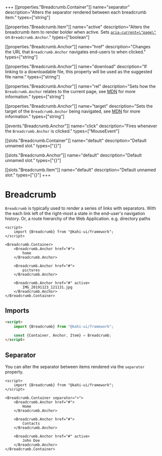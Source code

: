 +++
[[properties."Breadcrumb.Container"]]
name="separator"
description="Alters the separator rendered between each breadcrumb item."
types=["string"]

[[properties."Breadcrumb.Item"]]
name="active"
description="Alters the breadcrumb item to render bolder when active. Sets [`aria-current=\"page\"`](https://www.digitala11y.com/aria-current-state) on `Breadcrumb.Anchor`."
types=["boolean"]

[[properties."Breadcrumb.Anchor"]]
name="href"
description="Changes the URL that `Breadcrumb.Anchor` navigates end-users to when clicked."
types=["string"]

[[properties."Breadcrumb.Anchor"]]
name="download"
description="If linking to a downloadable file, this property will be used as the suggested file name."
types=["string"]

[[properties."Breadcrumb.Anchor"]]
name="rel"
description="Sets how the `Breadcrumb.Anchor` relates to the current page, see [MDN](https://developer.mozilla.org/en-US/docs/Web/HTML/Element/a#attr-rel) for more information."
types=["string"]

[[properties."Breadcrumb.Anchor"]]
name="target"
description="Sets the target of the `Breadcrumb.Anchor` being navigated, see [MDN](https://developer.mozilla.org/en-US/docs/Web/HTML/Element/a#attr-target) for more information."
types=["string"]

[[events."Breadcrumb.Anchor"]]
name="click"
description="Fires whenever the `Breadcrumb.Anchor` is clicked."
types=["MouseEvent"]

[[slots."Breadcrumb.Container"]]
name="default"
description="Default unnamed slot."
types=["{}"]

[[slots."Breadcrumb.Anchor"]]
name="default"
description="Default unnamed slot."
types=["{}"]

[[slots."Breadcrumb.Item"]]
name="default"
description="Default unnamed slot."
types=["{}"]
+++

# Breadcrumb

`Breadcrumb` is typically used to render a series of links with separators. With the each link left of the right-most a state in the end-user's navigation history. Or, a route hierarchy of the Web Application. e.g. directory paths

```svelte repl Breadcrumb Preview
<script>
    import {Breadcrumb} from "@kahi-ui/framework";
</script>

<Breadcrumb.Container>
    <Breadcrumb.Anchor href="#">
        home
    </Breadcrumb.Anchor>

    <Breadcrumb.Anchor href="#">
        pictures
    </Breadcrumb.Anchor>

    <Breadcrumb.Anchor href="#" active>
        IMG_20191123_121131.jpg
    </Breadcrumb.Anchor>
</Breadcrumb.Container>
```

## Imports

```html default Breadcrumb Imports
<script>
    import {Breadcrumb} from "@kahi-ui/framework";

    const {Container, Anchor, Item} = Breadcrumb;
</script>
```

## Separator

You can alter the separator between items rendered via the `separator` property.

```svelte repl Breadcrumb Separator
<script>
    import {Breadcrumb} from "@kahi-ui/framework";
</script>

<Breadcrumb.Container separator=">">
    <Breadcrumb.Anchor href="#">
        Home
    </Breadcrumb.Anchor>

    <Breadcrumb.Anchor href="#">
        Contacts
    </Breadcrumb.Anchor>

    <Breadcrumb.Anchor href="#" active>
        John Doe
    </Breadcrumb.Anchor>
</Breadcrumb.Container>
```
